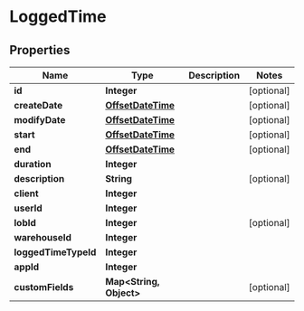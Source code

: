 
# LoggedTime

## Properties
Name | Type | Description | Notes
------------ | ------------- | ------------- | -------------
**id** | **Integer** |  |  [optional]
**createDate** | [**OffsetDateTime**](OffsetDateTime.md) |  |  [optional]
**modifyDate** | [**OffsetDateTime**](OffsetDateTime.md) |  |  [optional]
**start** | [**OffsetDateTime**](OffsetDateTime.md) |  |  [optional]
**end** | [**OffsetDateTime**](OffsetDateTime.md) |  |  [optional]
**duration** | **Integer** |  | 
**description** | **String** |  |  [optional]
**client** | **Integer** |  | 
**userId** | **Integer** |  | 
**lobId** | **Integer** |  |  [optional]
**warehouseId** | **Integer** |  | 
**loggedTimeTypeId** | **Integer** |  | 
**appId** | **Integer** |  | 
**customFields** | **Map&lt;String, Object&gt;** |  |  [optional]



